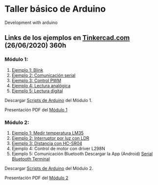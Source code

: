 # Taller básico de Arduino
Development with arduino

## Links de los ejemplos en [Tinkercad.com](https://www.tinkercad.com/)  (26/06/2020) 360h


### Módulo 1:
1. [Ejemplo 1: Blink](https://www.tinkercad.com/things/e0gzRiL9gP1-ejemplo-1-blink/editel?sharecode=ay08FT8b3fFBhm-3ZH7ngA4aT5ubjjLN4JDV97BeUUA)
2. [Ejemplo 2: Comunicación serial](https://www.tinkercad.com/things/eU47CH3TLI3-ejemplo-2-comunicacion-serial/editel?sharecode=fBCT8n6m4U__5fZ2fTRpjBNXwhF_0X8F-yxu5W9QcdE)
3. [Ejemplo 3: Control PWM](https://www.tinkercad.com/things/j7FX1q0Dqo7-ejemplo-3-control-pwm/editel?sharecode=dk92Qc-m-E6xAAS2yrwqjimdvX8OhAOwt11PyeSXr6s)
4. [Ejemplo 4: Lectura analógica](https://www.tinkercad.com/things/bWROp4ul4Of-ejemplo-4-lectura-analogica/editel?sharecode=2qX-emEPXYNpc-FOdddp5Gm9lJsV9sHpomDEY0NsS8Q)
5. [Ejemplo 5: Lectura digital](https://www.tinkercad.com/things/7rMJkJhs3r6-ejemplo-5-lectura-digital/editel?sharecode=yjItfVbZSDQZsXv5xh7Rq7lDuIdQB_VngC2Iiqqt9QE)

Descargar [Scripts de Arduino](https://github.com/JuliansCastro/Arduino/blob/master/Scripts/Module%201/Module%201.zip?raw=true) del Módulo 1.

Presentación PDF del [Módulo 1](https://github.com/JuliansCastro/Arduino/blob/master/Scripts/Module%201/TallerArduinoM%C3%B3dulo1.pdf)


### Módulo 2:


1. [Ejemplo 1: Medir temperatura LM35](https://www.tinkercad.com/things/j1Sgh6FL2VY-ejemplo-2-medir-temperatura-lm35/editel?sharecode=OlEugO5BD0KaXN7G01dN20ZLQB6xkToIlc8x4XYxcoI)
2. [Ejemplo 2: Interruptor por luz con LDR](https://www.tinkercad.com/things/8MdZXKl5Wy5-ejemplo-3-interruptor-por-luz-con-ldr/editel?sharecode=PBhHH_ZePjs61tb76Du0z2cDxDqa79N_kU2zb4j024s)
3. [Ejemplo 3: Distancia con HC-SR04](https://www.tinkercad.com/things/4gGyFkM4FIl-ejemplo-4-distancia-con-hc-sr04/editel?sharecode=CRKsnE2sjzw33e-gDzeWsvJTM6euUXlolhk7zb9KfSo)
4. Ejemplo 4: Control de motor con driver L298N
5. Ejemplo 5: Comunicación Bluetooth
Descargar la App (Android) [Serial Bluetooth Terminal](https://play.google.com/store/apps/details?id=de.kai_morich.serial_bluetooth_terminal)

Descargar [Scripts de Arduino](https://github.com/JuliansCastro/Arduino/blob/master/Scripts/Module%202/Module%202.zip?raw=true) del Módulo 2.

Presentación PDF del [Módulo 2](https://github.com/JuliansCastro/Arduino/blob/master/Scripts/Module%202/TallerArduinoM%C3%B3dulo2.pdf)


